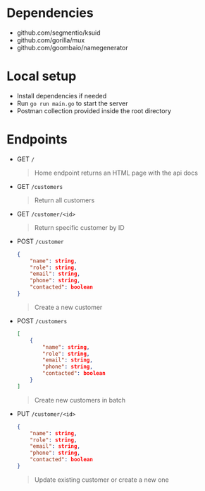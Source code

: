 # Dependencies
- github.com/segmentio/ksuid
- github.com/gorilla/mux
- github.com/goombaio/namegenerator

# Local setup
- Install dependencies if needed
- Run `go run main.go` to start the server
- Postman collection provided inside the root directory

# Endpoints
- GET `/`
    > Home endpoint returns an HTML page with the api docs

- GET `/customers`
    > Return all customers

- GET `/customer/<id>`
    > Return specific customer by ID

- POST `/customer`
    ```json
    {
        "name": string,
        "role": string,
        "email": string,
        "phone": string,
        "contacted": boolean
    }
    ```
    > Create a new customer

- POST `/customers`
    ```json
    [
        {
            "name": string,
            "role": string,
            "email": string,
            "phone": string,
            "contacted": boolean
        }
    ]
    ```
    > Create new customers in batch

- PUT `/customer/<id>`
    ```json
    {
        "name": string,
        "role": string,
        "email": string,
        "phone": string,
        "contacted": boolean
    }
    ```
    > Update existing customer or create a new one